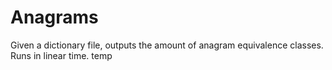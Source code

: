 # Anagrams
Given a dictionary file, outputs the amount of anagram equivalence classes. Runs in linear time.
temp
